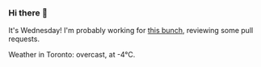 ### Hi there :wave:

It's Wednesday! I'm probably working for [this bunch](https://github.com/kohofinancial), reviewing some pull requests.

Weather in Toronto: overcast, at -4°C.
